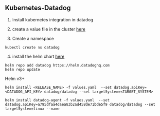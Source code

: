 ## Kubernetes-Datadog

1. Install kubernetes integration in datadog

2. create a value file in the cluster [here](https://github.com/DataDog/helm-charts/blob/main/charts/datadog/values.yaml)

3. Create a namespace 
```
kubectl create ns datadog
```

4. install the helm chart [here](https://docs.datadoghq.com/agent/kubernetes/?tab=helm)

```
helm repo add datadog https://helm.datadoghq.com
helm repo update
```

Helm v3+
```
helm install <RELEASE_NAME> -f values.yaml  --set datadog.apiKey=<DATADOG_API_KEY> datadog/datadog --set targetSystem=<TARGET_SYSTEM>

helm install datadog-agent -f values.yaml  --set datadog.apiKey=a795dfaa4daea83b2ad458de71bde5f9 datadog/datadog --set targetSystem=linux --name
```


